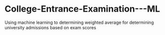 # College-Entrance-Examination---ML
Using machine learning to determining weighted average for determining university admissions based on exam scores
